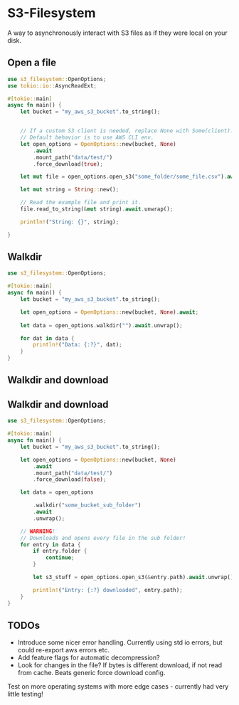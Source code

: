 # S3-Filesystem 
A way to asynchronously interact with S3 files as if they were local on your disk. 

## Open a file
```rust no_run
use s3_filesystem::OpenOptions;
use tokio::io::AsyncReadExt;

#[tokio::main]
async fn main() {
    let bucket = "my_aws_s3_bucket".to_string();


    // If a custom S3 client is needed, replace None with Some(client).
    // Default behavior is to use AWS CLI env.
    let open_options = OpenOptions::new(bucket, None)
        .await
        .mount_path("data/test/")
        .force_download(true);

    let mut file = open_options.open_s3("some_folder/some_file.csv").await.unwrap();

    let mut string = String::new();

    // Read the example file and print it.
    file.read_to_string(&mut string).await.unwrap();

    println!("String: {}", string);

}
```


## Walkdir
```rust no_run
use s3_filesystem::OpenOptions;

#[tokio::main]
async fn main() {
    let bucket = "my_aws_s3_bucket".to_string();

    let open_options = OpenOptions::new(bucket, None).await;
   
    let data = open_options.walkdir("").await.unwrap();

    for dat in data {
        println!("Data: {:?}", dat);
    }
}
```
## Walkdir and download 

## Walkdir and download

```rust no_run
use s3_filesystem::OpenOptions;

#[tokio::main]
async fn main() {
    let bucket = "my_aws_s3_bucket".to_string();

    let open_options = OpenOptions::new(bucket, None)
        .await
        .mount_path("data/test/")
        .force_download(false);

    let data = open_options

        .walkdir("some_bucket_sub_folder")
        .await
        .unwrap();

    // WARNING!
    // Downloads and opens every file in the sub folder!
    for entry in data {
        if entry.folder {
            continue;
        }

        let s3_stuff = open_options.open_s3(&entry.path).await.unwrap();

        println!("Entry: {:?} downloaded", entry.path);
    }
}
```



## TODOs 

- Introduce some nicer error handling. Currently using std io errors, but could re-export aws errors etc.
- Add feature flags for automatic decompression?
- Look for changes in the file? If bytes is different download, if not read from cache. Beats generic force download config.

Test on more operating systems with more edge cases - currently had very little testing!
